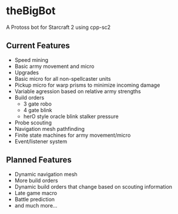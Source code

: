 # theBigBot
A Protoss bot for Starcraft 2 using cpp-sc2

## Current Features
 - Speed mining
 - Basic army movement and micro
 - Upgrades
 - Basic micro for all non-spellcaster units
 - Pickup micro for warp prisms to minimize incoming damage
 - Variable agression based on relative army strengths
 - Build orders
	- 3 gate robo
	- 4 gate blink
	- herO style oracle blink stalker pressure
 - Probe scouting
 - Navigation mesh pathfinding
 - Finite state machines for army movement/micro
 - Event/listener system

## Planned Features
 - Dynamic navigation mesh
 - More build orders
 - Dynamic build orders that change based on scouting information
 - Late game macro
 - Battle prediction
 - and much more...